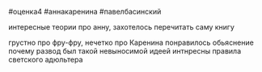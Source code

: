 #оценка4 #аннакаренина #павелбасинский

интересные теории про анну, захотелось  перечитать саму книгу 

грустно про фру-фру, нечетко про Каренина
понравилось обьяснение почему развод был такой невыносимой идеей
интнресны правила светского адюльтера